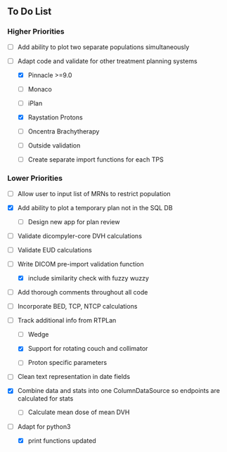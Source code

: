 ## To Do List
### Higher Priorities


- [ ] Add ability to plot two separate populations simultaneously


- [ ] Adapt code and validate for other treatment planning systems
   - [X] Pinnacle >=9.0
   - [ ] Monaco
   - [ ] iPlan
   - [X] Raystation Protons
   - [ ] Oncentra Brachytherapy
   - [ ] Outside validation
   - [ ] Create separate import functions for each TPS  


### Lower Priorities
- [ ] Allow user to input list of MRNs to restrict population


- [X] Add ability to plot a temporary plan not in the SQL DB
    - [ ] Design new app for plan review  
    

- [ ] Validate dicompyler-core DVH calculations

- [ ] Validate EUD calculations  
  
  
- [ ] Write DICOM pre-import validation function
    - [X] include similarity check with fuzzy wuzzy


- [ ] Add thorough comments throughout all code

- [ ] Incorporate BED, TCP, NTCP calculations


- [ ] Track additional info from RTPLan
  - [ ] Wedge
  - [X] Support for rotating couch and collimator
  - [ ] Proton specific parameters


- [ ] Clean text representation in date fields  


- [X] Combine data and stats into one ColumnDataSource so endpoints are calculated for stats
  - [ ] Calculate mean dose of mean DVH


- [ ] Adapt for python3
  - [X] print functions updated 



